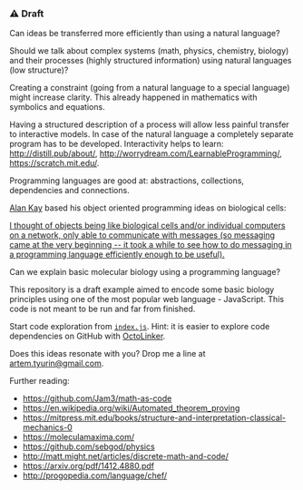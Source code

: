 ### ⚠️ Draft

Can ideas be transferred more efficiently than using a natural language?

Should we talk about complex systems (math, physics, chemistry, biology) and their processes (highly structured information) using natural languages (low structure)?

Creating a constraint (going from a natural language to a special language) might increase clarity. This already happened in mathematics with symbolics and equations.

Having a structured description of a process will allow less painful transfer to interactive models. In case of the natural language a completely separate program has to be developed. Interactivity helps to learn: http://distill.pub/about/, http://worrydream.com/LearnableProgramming/, https://scratch.mit.edu/.

Programming languages are good at: abstractions, collections, dependencies and connections.

[Alan Kay](https://en.wikipedia.org/wiki/Alan_Kay) based his object oriented programming ideas on biological cells:

[I thought of objects being like biological cells and/or individual computers on a network, only able to communicate with messages (so messaging came at the very beginning -- it took a while to see how to do messaging in a programming language efficiently enough to be useful).](http://www.purl.org/stefan_ram/pub/doc_kay_oop_en)

Can we explain basic molecular biology using a programming language?

This repository is a draft example aimed to encode some basic biology principles using one of the most popular web language - JavaScript. This code is not meant to be run and far from finished.

Start code exploration from [`index.js`](https://github.com/agentcooper/cell-js/blob/master/index.js). Hint: it is easier to explore code dependencies on GitHub with [OctoLinker](https://chrome.google.com/webstore/detail/octolinker/jlmafbaeoofdegohdhinkhilhclaklkp).

Does this ideas resonate with you? Drop me a line at artem.tyurin@gmail.com.

Further reading:
- https://github.com/Jam3/math-as-code
- https://en.wikipedia.org/wiki/Automated_theorem_proving
- https://mitpress.mit.edu/books/structure-and-interpretation-classical-mechanics-0
- https://moleculamaxima.com/
- https://github.com/sebgod/physics
- http://matt.might.net/articles/discrete-math-and-code/
- https://arxiv.org/pdf/1412.4880.pdf
- http://progopedia.com/language/chef/
